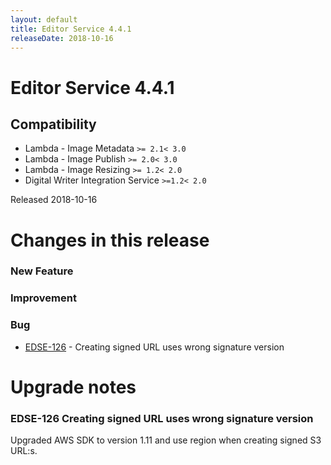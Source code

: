 ```yaml
---
layout: default
title: Editor Service 4.4.1
releaseDate: 2018-10-16
---
```

<div class="jumbotron">
    <h1>Editor Service 4.4.1</h1>    
    <h2>Compatibility</h2>
    <ul>
        <li>Lambda - Image Metadata <code>>= 2.1</code><code>< 3.0</code></li>
        <li>Lambda - Image Publish <code>>= 2.0</code><code>< 3.0</code></li>
        <li>Lambda - Image Resizing <code>>= 1.2</code><code>< 2.0</code></li>
        <li>Digital Writer Integration Service <code>>=1.2</code><code>< 2.0</code></li>
    </ul>
</div>

Released 2018-10-16

 

# Changes in this release  


### New Feature 



### Improvement 



### Bug 

 * [EDSE-126](https://jira.infomaker.se/browse/EDSE-126) - Creating signed URL uses wrong signature version 




# Upgrade notes  
          
### EDSE-126 Creating signed URL uses wrong signature version 
Upgraded AWS SDK to version 1.11 and use region when creating signed S3 URL:s.   

